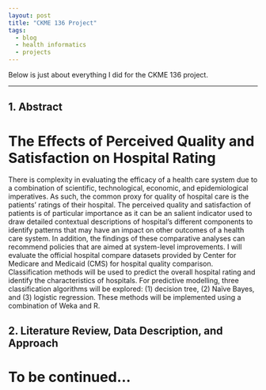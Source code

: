```yaml
---
layout: post
title: "CKME 136 Project"
tags:
  - blog
  - health informatics
  - projects
---
```


Below is just about everything I did for the CKME 136 project.

---

## 1. Abstract

# The Effects of Perceived Quality and Satisfaction on Hospital Rating

There is complexity in evaluating the efficacy of a health care system due to a combination of scientific, technological, economic, and epidemiological imperatives.  As such, the common proxy for quality of hospital care is the patients’ ratings of their hospital.  The perceived quality and satisfaction of patients is of particular importance as it can be an salient indicator used to draw detailed contextual descriptions of hospital’s different components to identify patterns that may have an impact on other outcomes of a health care system. In addition, the findings of these comparative analyses can recommend policies that are aimed at system-level improvements. I will evaluate the official hospital compare datasets  provided by Center for Medicare and Medicaid (CMS) for hospital quality comparison. Classification methods will be used to predict the overall hospital rating and identify the characteristics of hospitals. For predictive modelling, three classification algorithms will be explored: (1) decision tree, (2) Naïve Bayes, and (3) logistic regression. These methods will be implemented using a combination of Weka and R.

## 2. Literature Review, Data Description, and Approach

# To be continued...
